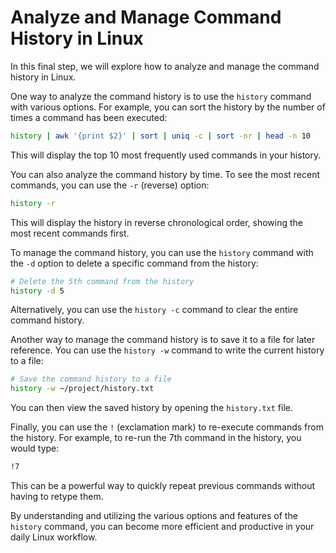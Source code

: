 # Analyze and Manage Command History in Linux

In this final step, we will explore how to analyze and manage the command history in Linux.

One way to analyze the command history is to use the `history` command with various options. For example, you can sort the history by the number of times a command has been executed:

```bash
history | awk '{print $2}' | sort | uniq -c | sort -nr | head -n 10
```

This will display the top 10 most frequently used commands in your history.

You can also analyze the command history by time. To see the most recent commands, you can use the `-r` (reverse) option:

```bash
history -r
```

This will display the history in reverse chronological order, showing the most recent commands first.

To manage the command history, you can use the `history` command with the `-d` option to delete a specific command from the history:

```bash
# Delete the 5th command from the history
history -d 5
```

Alternatively, you can use the `history -c` command to clear the entire command history.

Another way to manage the command history is to save it to a file for later reference. You can use the `history -w` command to write the current history to a file:

```bash
# Save the command history to a file
history -w ~/project/history.txt
```

You can then view the saved history by opening the `history.txt` file.

Finally, you can use the `!` (exclamation mark) to re-execute commands from the history. For example, to re-run the 7th command in the history, you would type:

```bash
!7
```

This can be a powerful way to quickly repeat previous commands without having to retype them.

By understanding and utilizing the various options and features of the `history` command, you can become more efficient and productive in your daily Linux workflow.

